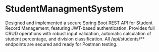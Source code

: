 # StudentManagmentSystem
Designed and implemented a secure Spring Boot REST API for Student Record Management, featuring JWT-based authentication. Provides full CRUD operations with robust input validation, automatic calculation of student percentage, and division classification. All /api/students/** endpoints are secured and ready for Postman testing.
